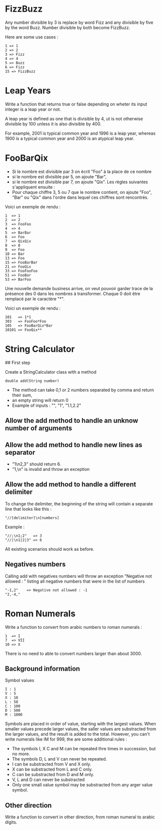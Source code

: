 # FizzBuzz

Any number divisible by 3 is replace by word Fizz and any divisible by five by the word Buzz. Number divisible by both become FizzBuzz.

Here are some use cases : 

    1 => 1
    2 => 2
    3 => Fizz
    4 => 4
    5 => Buzz
    6 => Fizz
    15 => FizzBuzz


# Leap Years

Write a function that returns true or false depending on wheter its input integer is a leap year or not.

A leap year is defined as one that is divisible by 4, ut is not otherwise divisible by 100 unless it is also divisible by 400.

For example, 2001 is typical common year and 1996 is a leap year, whereas 1900 is a typical common year and 2000 is an atypical leap year.

# FooBarQix

* Si le nombre est divisible par 3 on écrit "Foo" à la place de ce nombre
* si le nombre est divisible par 5, on ajoute "Bar",
* si le nombre est divisible par 7, on ajoute "Qix".
Les règles suivantes s'appliquent ensuite : 
* Pour chaque chiffre 3, 5 ou 7 que le nombre contient, on ajoute "Foo", "Bar" ou "Qix" dans l'ordre dans lequel ces chiffres sont rencontrés.

Voici un exemple de rendu :

    1  => 1
    2  => 2
    3  => FooFoo
    4  => 4
    5  => BarBar
    6  => Foo
    7  => QixQix
    8  => 8
    9  => Foo
    10 => Bar
    13 => Foo
    15 => FooBarBar
    21 => FooQix
    33 => FooFooFoo
    51 => FooBar
    53 => BarFoo

Une nouvelle demande business arrive, on veut pouvoir garder trace de la présence des 0 dans les nombres à transformer. Chaque 0 doit être remplacé par le caractère "*".

Voici un exemple de rendu :
    
    101   => 1*1
    303   => FooFoo*Foo
    105   => FooBarQix*Bar
    10101 => FooQix**


# String Calculator

## First step 
    
Create a StringCalculator class with a method 

    double add(String number)

* The method can take 0,1 or 2 numbers separated by comma and return their sum,
* an empty string will return 0
* Example of inputs : "", "1", "1.1,2.2"

## Allow the add method to handle an unknow number of arguments

## Allow the add method to handle new lines as separator

* "1\n2,3" should return 6.
* "1,\n" is invalid and throw an exception

## Allow the add method to handle a different delimiter

To change the delimiter, the beginning of the string will contain a separate line that looks like this : 

    "//[delimiter]\n[numbers]

Example : 

    "//;\n1;2"   => 3
    "//|\n1|2|3" => 6

All existing scenarios should work as before.

## Negatives numbers

Calling add with negatives numbers will throw an exception "Negative not allowed : " listing all negative numbers that were in the list of numbers

    "-1,2"    => Negative not allowed : -1
    "2,-4,"

# Roman Numerals

Write a function to convert from arabic numbers to roman numerals :

    1  => I
    7  => VII
    10 => X

There is no need to able to convert numbers larger than about 3000.

## Background information

Symbol values

    I : 1
    V : 5
    X : 10
    L : 50
    C : 100
    D : 500
    M : 1000

Symbols are placed in order of value, starting with the largest values. When smaller values precede larger values, the saller values are substracted from the larger values, and the result is added to the total. However, you can't write numerals like IM for 999, the are some additional rules :

* The symbols I, X C and M can be repeated thre times in succession, but no more.
* The symbols D, L and V can never be repeated.
* I can be substracted from V and X only.
* X can be substracted from L and C only.
* C can be substracted from D and M only.
* V, L and D can never be substracted
* Only one small value symbol may be substracted from any arger value symbol.

## Other direction

Write a function to convert in other direction, from roman numeral to arabic digits.
